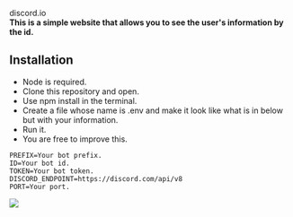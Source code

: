discord.io </br>
**This is a simple website that allows you to see the user's information by the id.**

## Installation
- Node is required.
- Clone this repository and open.
- Use npm install in the terminal.
- Create a file whose name is .env and make it look like what is in below but with your information.
- Run it.
- You are free to improve this.
```
PREFIX=Your bot prefix.
ID=Your bot id.
TOKEN=Your bot token.
DISCORD_ENDPOINT=https://discord.com/api/v8
PORT=Your port.
```

<img src="https://i.imgur.com/MInTIli.gif">
